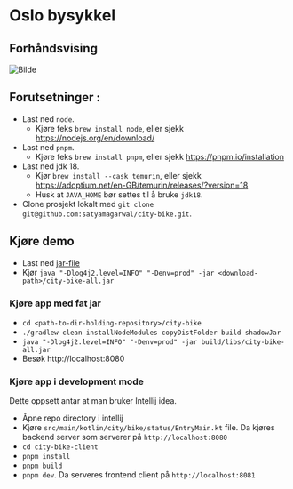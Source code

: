 # Oslo bysykkel

## Forhåndsvising

![Bilde](/media/demo.gif?raw=true)

## Forutsetninger :

* Last ned `node`. 
    * Kjøre feks `brew install node`, eller sjekk https://nodejs.org/en/download/
* Last ned `pnpm`.
    * Kjøre feks `brew install pnpm`, eller sjekk https://pnpm.io/installation
* Last ned jdk 18.
    * Kjør `brew install --cask temurin`, eller sjekk https://adoptium.net/en-GB/temurin/releases/?version=18
    * Husk at `JAVA_HOME` bør settes til å bruke `jdk18`.
* Clone prosjekt lokalt med `git clone git@github.com:satyamagarwal/city-bike.git`.

## Kjøre demo

* Last ned [jar-file](/media/city-bike-all.jar)
* Kjør `java "-Dlog4j2.level=INFO" "-Denv=prod" -jar <download-path>/city-bike-all.jar`

### Kjøre app med fat jar

* `cd <path-to-dir-holding-repository>/city-bike`
* `./gradlew clean installNodeModules copyDistFolder build shadowJar` 
* `java "-Dlog4j2.level=INFO" "-Denv=prod" -jar build/libs/city-bike-all.jar`
* Besøk http://localhost:8080

### Kjøre app i development mode

Dette oppsett antar at man bruker Intellij idea. 

* Åpne repo directory i intellij
* Kjøre `src/main/kotlin/city/bike/status/EntryMain.kt` file. Da kjøres backend server som serverer på `http://localhost:8080` 
* `cd city-bike-client`
* `pnpm install`
* `pnpm build`
* `pnpm dev`. Da serveres frontend client på `http://localhost:8081`
